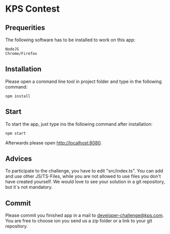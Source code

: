 # KPS Contest

## Prequerities

The following software has to be installed to work on this app:

```
NodeJS
Chrome/Firefox
```

## Installation

Please open a command line tool in project folder and type in the following command:

```
npm install
```

## Start

To start the app, just type ins the following command after installation:

```
npm start
```

Afterwards please open [http://localhost:8080](http://localhost:8080).

## Advices

To participate to the challenge, you have to edit "src/index.ts". You can add and use other JS/TS-Files, while you are not allowed to use files you don't have created yourself.
We would love to see your solution in a git repository, but it`s not mandatory.

## Commit

Please commit you finished app in a mail to developer-challenge@kps.com. You are free to choose ion you send us a zip folder or a link to your git repository.